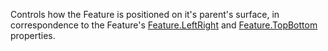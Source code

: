 Controls how the Feature is positioned on it's parent's surface, in
correspondence to the Feature's [Feature.LeftRight](https://create.roblox.com/docs/reference/engine/classes/Feature#LeftRight) and
[Feature.TopBottom](https://create.roblox.com/docs/reference/engine/classes/Feature#TopBottom) properties.